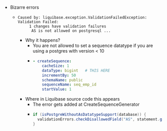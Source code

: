 - Bizarre errors
	- ```
	  Caused by: liquibase.exception.ValidationFailedException: Validation Failed:
	       1 changes have validation failures 
	       	AS is not allowed on postgresql ...
	  ```
		- Why it happens?
			- You are not allowed to set a sequence datatype if you are using a postgres with version < 10
			- ```yml
			  - createSequence:
			      cacheSize: 1
			      dataType: bigint   # THIS HERE
			      incrementBy: 50
			      schemaName: public
			      sequenceName: seq_emp_id
			      startValue: 1
			  ```
		- Where in Liquibase source code this appears
			- The error gets added at CreateSequenceGenerator
			- ```java
			  if (isPostgreWithoutAsDatatypeSupport(database)) {
			  	validationErrors.checkDisallowedField("AS", statement.getDataType(), database, PostgresDatabase.class);
			  }
			  ```
